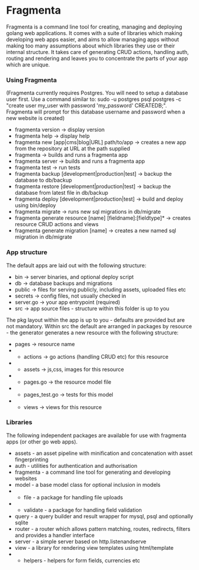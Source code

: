 # Fragmenta

Fragmenta is a command line tool for creating, managing and deploying golang web applications. It comes with a suite of libraries which making developing web apps easier, and aims to allow managing apps without making too many assumptions about which libraries they use or their internal structure. It takes care of generating CRUD actions, handling auth, routing and rendering and leaves you to concentrate the parts of your app which are unique. 

### Using Fragmenta
(Fragmenta currently requires Postgres. You will need to setup a database user first. Use a command similar to:
sudo -u postgres psql postgres -c "create user my_user with password 'my_password' CREATEDB;".
Fragmenta will prompt for this database username and password when a new website is created)
* fragmenta version -> display version
* fragmenta help -> display help
* fragmenta new [app|cms|blog|URL] path/to/app -> creates a new app from the repository at URL at the path supplied
* fragmenta -> builds and runs a fragmenta app
* fragmenta server -> builds and runs a fragmenta app
* fragmenta test  -> run tests
* fragmenta backup [development|production|test] -> backup the database to db/backup
* fragmenta restore [development|production|test] -> backup the database from latest file in db/backup
* fragmenta deploy [development|production|test] -> build and deploy using bin/deploy
* fragmenta migrate -> runs new sql migrations in db/migrate
* fragmenta generate resource [name] [fieldname]:[fieldtype]* -> creates resource CRUD actions and views
* fragmenta generate migration [name] -> creates a new named sql migration in db/migrate


### App structure

The default apps are laid out with the following structure:

* bin -> server binaries, and optional deploy script
* db -> database backups and migrations
* public -> files for serving publicly, including assets, uploaded files etc
* secrets -> config files, not usually checked in
* server.go -> your app entrypoint (required)
* src -> app source files - structure within this folder is up to you

The pkg layout within the app is up to you - defaults are provided but are not mandatory. Within src the default are arranged in packages by resource - the generator generates a new resource with the following structure:

* pages -> resource name
* * actions -> go actions (handling CRUD etc) for this resource
* * assets -> js,css, images for this resource
* * pages.go -> the resource model file
* * pages_test.go -> tests for this model
* * views -> views for this resource


### Libraries

The following independent packages are available for use with fragmenta apps (or other go web apps). 

* assets - an asset pipeline with minification and concatenation with asset fingerprinting
* auth - utilities for authentication and authorisation
* fragmenta - a command line tool for generating and developing websites
* model - a base model class for optional inclusion in models
* * file - a package for handling file uploads
* * validate - a package for handling field validation
* query - a query builder and result wrapper for mysql, psql and optionally sqlite
* router - a router which allows pattern matching, routes, redirects, filters and provides a handler interface
* server - a simple server based on http.listenandserve
* view - a library for rendering view templates using html/template
* * helpers - helpers for form fields, currencies etc
